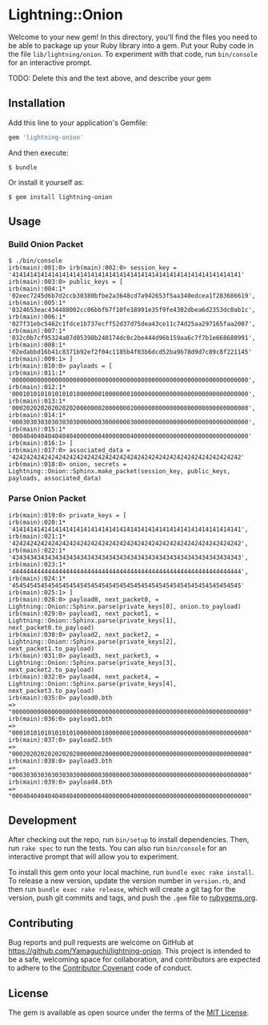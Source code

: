 # Lightning::Onion

Welcome to your new gem! In this directory, you'll find the files you need to be able to package up your Ruby library into a gem. Put your Ruby code in the file `lib/lightning/onion`. To experiment with that code, run `bin/console` for an interactive prompt.

TODO: Delete this and the text above, and describe your gem

## Installation

Add this line to your application's Gemfile:

```ruby
gem 'lightning-onion'
```

And then execute:

    $ bundle

Or install it yourself as:

    $ gem install lightning-onion

## Usage

### Build Onion Packet 

    $ ./bin/console
    irb(main):001:0> irb(main):002:0> session_key = '4141414141414141414141414141414141414141414141414141414141414141'
    irb(main):003:0> public_keys = [
    irb(main):004:1*       '02eec7245d6b7d2ccb30380bfbe2a3648cd7a942653f5aa340edcea1f283686619',
    irb(main):005:1*       '0324653eac434488002cc06bbfb7f10fe18991e35f9fe4302dbea6d2353dc0ab1c',
    irb(main):006:1*       '027f31ebc5462c1fdce1b737ecff52d37d75dea43ce11c74d25aa297165faa2007',
    irb(main):007:1*       '032c0b7cf95324a07d05398b240174dc0c2be444d96b159aa6c7f7b1e668680991',
    irb(main):008:1*       '02edabbd16b41c8371b92ef2f04c1185b4f03b6dcd52ba9b78d9d7c89c8f221145'
    irb(main):009:1> ]
    irb(main):010:0> payloads = [
    irb(main):011:1*       '000000000000000000000000000000000000000000000000000000000000000000',
    irb(main):012:1*       '000101010101010101000000010000000100000000000000000000000000000000',
    irb(main):013:1*       '000202020202020202000000020000000200000000000000000000000000000000',
    irb(main):014:1*       '000303030303030303000000030000000300000000000000000000000000000000',
    irb(main):015:1*       '000404040404040404000000040000000400000000000000000000000000000000'
    irb(main):016:1> ]
    irb(main):017:0> associated_data = '4242424242424242424242424242424242424242424242424242424242424242'
    irb(main):018:0> onion, secrets = Lightning::Onion::Sphinx.make_packet(session_key, public_keys, payloads, associated_data)

### Parse Onion Packet 

    irb(main):019:0> private_keys = [
    irb(main):020:1*       '4141414141414141414141414141414141414141414141414141414141414141',
    irb(main):021:1*       '4242424242424242424242424242424242424242424242424242424242424242',
    irb(main):022:1*       '4343434343434343434343434343434343434343434343434343434343434343',
    irb(main):023:1*       '4444444444444444444444444444444444444444444444444444444444444444',
    irb(main):024:1*       '4545454545454545454545454545454545454545454545454545454545454545'
    irb(main):025:1> ]
    irb(main):028:0> payload0, next_packet0, = Lightning::Onion::Sphinx.parse(private_keys[0], onion.to_payload)
    irb(main):029:0> payload1, next_packet1, = Lightning::Onion::Sphinx.parse(private_keys[1], next_packet0.to_payload)
    irb(main):030:0> payload2, next_packet2, = Lightning::Onion::Sphinx.parse(private_keys[2], next_packet1.to_payload)
    irb(main):031:0> payload3, next_packet3, = Lightning::Onion::Sphinx.parse(private_keys[3], next_packet2.to_payload)
    irb(main):032:0> payload4, next_packet4, = Lightning::Onion::Sphinx.parse(private_keys[4], next_packet3.to_payload)
    irb(main):035:0> payload0.bth
    => "000000000000000000000000000000000000000000000000000000000000000000"
    irb(main):036:0> payload1.bth
    => "000101010101010101000000010000000100000000000000000000000000000000"
    irb(main):037:0> payload2.bth
    => "000202020202020202000000020000000200000000000000000000000000000000"
    irb(main):038:0> payload3.bth
    => "000303030303030303000000030000000300000000000000000000000000000000"
    irb(main):039:0> payload4.bth
    => "000404040404040404000000040000000400000000000000000000000000000000"

## Development

After checking out the repo, run `bin/setup` to install dependencies. Then, run `rake spec` to run the tests. You can also run `bin/console` for an interactive prompt that will allow you to experiment.

To install this gem onto your local machine, run `bundle exec rake install`. To release a new version, update the version number in `version.rb`, and then run `bundle exec rake release`, which will create a git tag for the version, push git commits and tags, and push the `.gem` file to [rubygems.org](https://rubygems.org).

## Contributing

Bug reports and pull requests are welcome on GitHub at https://github.com/Yamaguchi/lightning-onion. This project is intended to be a safe, welcoming space for collaboration, and contributors are expected to adhere to the [Contributor Covenant](http://contributor-covenant.org) code of conduct.


## License

The gem is available as open source under the terms of the [MIT License](http://opensource.org/licenses/MIT).
